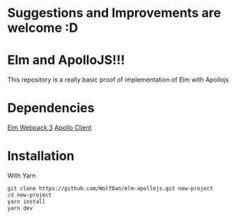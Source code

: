 # Suggestions and Improvements are welcome :D

# Elm and ApolloJS!!!

This repository is a really basic proof of implementation of Elm with Apollojs

# Dependencies

[Elm Webpack 3](https://github.com/simonh1000/elm-webpack-starter)
[Apollo Client](https://github.com/apollographql/apollo-client)

# Installation

With Yarn
```sh
git clone https://github.com/WolfDan/elm-apollojs.git new-project
cd new-project
yarn install
yarn dev
 ```
